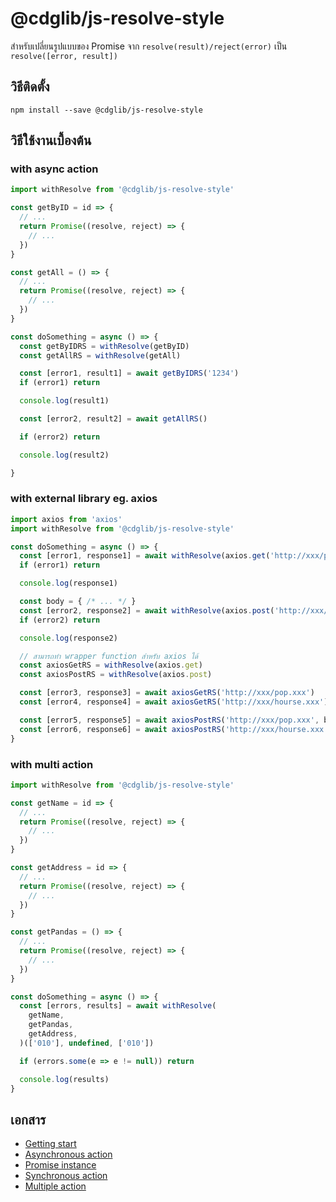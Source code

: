 # @cdglib/js-resolve-style

สำหรับเปลี่ยนรูปแบบของ Promise จาก `resolve(result)/reject(error)` เป็น `resolve([error, result])`

## วิธีติดตั้ง

```
npm install --save @cdglib/js-resolve-style
```

## วิธีใช้งานเบื้องต้น

### with async action

```javascript
import withResolve from '@cdglib/js-resolve-style'

const getByID = id => {
  // ...
  return Promise((resolve, reject) => {
    // ...
  })
}

const getAll = () => {
  // ...
  return Promise((resolve, reject) => {
    // ...
  })
}

const doSomething = async () => {
  const getByIDRS = withResolve(getByID)
  const getAllRS = withResolve(getAll)

  const [error1, result1] = await getByIDRS('1234')
  if (error1) return

  console.log(result1)

  const [error2, result2] = await getAllRS()

  if (error2) return

  console.log(result2)

}
```

### with external library eg. axios

```javascript
import axios from 'axios'
import withResolve from '@cdglib/js-resolve-style'

const doSomething = async () => {
  const [error1, response1] = await withResolve(axios.get('http://xxx/pop.xxx'))()
  if (error1) return

  console.log(response1)

  const body = { /* ... */ }
  const [error2, response2] = await withResolve(axios.post('http://xxx/hourse.xxx', body))()
  if (error2) return

  console.log(response2)

  // สามารถทำ wrapper function สำหรับ axios ได้
  const axiosGetRS = withResolve(axios.get)
  const axiosPostRS = withResolve(axios.post)

  const [error3, response3] = await axiosGetRS('http://xxx/pop.xxx')
  const [error4, response4] = await axiosGetRS('http://xxx/hourse.xxx')

  const [error5, response5] = await axiosPostRS('http://xxx/pop.xxx', body)
  const [error6, response6] = await axiosPostRS('http://xxx/hourse.xxx', body)
}
```

### with multi action

```javascript
import withResolve from '@cdglib/js-resolve-style'

const getName = id => {
  // ...
  return Promise((resolve, reject) => {
    // ...
  })
}

const getAddress = id => {
  // ...
  return Promise((resolve, reject) => {
    // ...
  })
}

const getPandas = () => {
  // ...
  return Promise((resolve, reject) => {
    // ...
  })
}

const doSomething = async () => {
  const [errors, results] = await withResolve(
    getName,
    getPandas,
    getAddress,
  )(['010'], undefined, ['010'])

  if (errors.some(e => e != null)) return

  console.log(results)
}

```

## เอกสาร

* [Getting start](docs/GETTING_START.md)
* [Asynchronous action](docs/ASYNC_ACTION.md)
* [Promise instance](docs/PROMISE_INSTANCE.md)
* [Synchronous action](docs/SYNC_ACTION.md)
* [Multiple action](docs/MULTI_ACTION.md)
